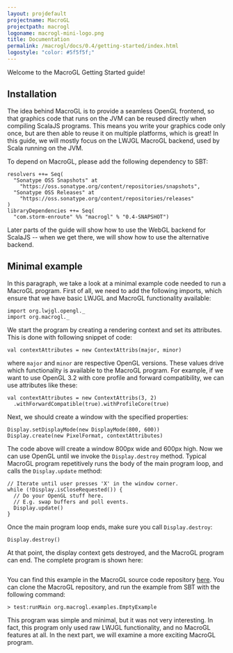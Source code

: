 ```yaml
---
layout: projdefault
projectname: MacroGL
projectpath: macrogl
logoname: macrogl-mini-logo.png
title: Documentation
permalink: /macrogl/docs/0.4/getting-started/index.html
logostyle: "color: #5f5f5f;"
---
```



Welcome to the MacroGL Getting Started guide!


## Installation

The idea behind MacroGL is to provide a seamless OpenGL frontend,
so that graphics code that runs on the JVM can be reused directly
when compiling ScalaJS programs.
This means you write your graphics code only once,
but are then able to reuse it on multiple platforms, which is great!
In this guide,
we will mostly focus on the LWJGL MacroGL backend,
used by Scala running on the JVM.

To depend on MacroGL,
please add the following dependency to SBT:

    resolvers ++= Seq(
      "Sonatype OSS Snapshots" at
        "https://oss.sonatype.org/content/repositories/snapshots",
      "Sonatype OSS Releases" at
        "https://oss.sonatype.org/content/repositories/releases"
    )
    libraryDependencies ++= Seq(
      "com.storm-enroute" %% "macrogl" % "0.4-SNAPSHOT")

Later parts of the guide will show how to use the WebGL backend for ScalaJS --
when we get there, we will show how to use the alternative backend.


## Minimal example

In this paragraph,
we take a look at a minimal example code needed to run a MacroGL program.
First of all, we need to add the following imports,
which ensure that we have basic LWJGL and MacroGL functionality available:

    import org.lwjgl.opengl._
    import org.macrogl._

We start the program by creating a rendering context and set its attributes.
This is done with following snippet of code:

    val contextAttributes = new ContextAttribs(major, minor)

where `major` and `minor` are respective OpenGL versions.
These values drive which functionality is available to the MacroGL program.
For example, if we want to use OpenGL 3.2 with core profile and forward compatibility,
we can use attributes like these:

    val contextAttributes = new ContextAttribs(3, 2)
      .withForwardCompatible(true).withProfileCore(true)

Next, we should create a window with the specified properties:

    Display.setDisplayMode(new DisplayMode(800, 600))
    Display.create(new PixelFormat, contextAttributes)

The code above will create a window 800px wide and 600px high.
Now we can use OpenGL until we invoke the `Display.destroy` method.
Typical MacroGL program repetitively runs the body of the main program loop,
and calls the `Display.update` method:

    // Iterate until user presses 'X' in the window corner.
    while (!Display.isCloseRequested()) {
      // Do your OpenGL stuff here.
      // E.g. swap buffers and poll events.
      Display.update()
    }

Once the main program loop ends,
make sure you call `Display.destroy`:

    Display.destroy()

At that point, the display context gets destroyed,
and the MacroGL program can end.
The complete program is shown here:

<pre id="examplebox-1">
</pre>
<script>
  setContent(
    "examplebox-1",
    "https://api.github.com/repos/storm-enroute/macrogl/contents/src/test/scala/org/macrogl/examples/EmptyExample.scala",
    null,
    "raw");
</script>

You can find this example in the MacroGL source code repository
[here](https://github.com/storm-enroute/macrogl/blob/master/src/backend-examples/common/scala/org/macrogl/examples/backend/common/EmptyExample.scala).
You can clone the MacroGL repository,
and run the example from SBT with the following command:

    > test:runMain org.macrogl.examples.EmptyExample

This program was simple and minimal, but it was not very interesting.
In fact, this program only used raw LWJGL functionality,
and no MacroGL features at all.
In the next part, we will examine a more exciting MacroGL program.
